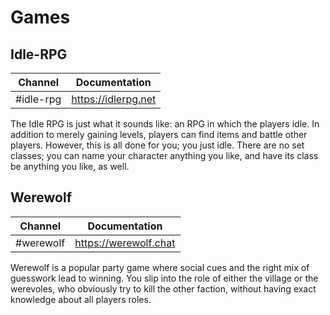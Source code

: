 # Games

## Idle-RPG

| Channel   | Documentation          |
|-----------|------------------------|
| #idle-rpg | https://idlerpg.net    |

The Idle RPG is just what it sounds like: an RPG in which the players idle. In addition to merely gaining levels, players can find items and battle other players. However, this is all done for you; you just idle. There are no set classes; you can name your character anything you like, and have its class be anything you like, as well.

## Werewolf

| Channel   | Documentation         |
|-----------|-----------------------|
| #werewolf | https://werewolf.chat |

Werewolf is a popular party game where social cues and the right mix of guesswork lead to winning. You slip into the role of either the village or the werevoles, who obviously try to kill the other faction, without having exact knowledge about all players roles.
